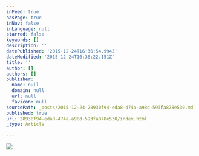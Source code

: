 ```yaml
---
inFeed: true
hasPage: true
inNav: false
inLanguage: null
starred: false
keywords: []
description: ''
datePublished: '2015-12-24T16:36:54.994Z'
dateModified: '2015-12-24T16:36:22.151Z'
title: ''
author: []
authors: []
publisher:
  name: null
  domain: null
  url: null
  favicon: null
sourcePath: _posts/2015-12-24-28930f94-eda8-474a-a98d-593fa878e530.md
published: true
url: 28930f94-eda8-474a-a98d-593fa878e530/index.html
_type: Article

---
```

![](https://the-grid-user-content.s3-us-west-2.amazonaws.com/dad95b71-d4d5-495f-b9ff-7956dd9375ae.jpg)
